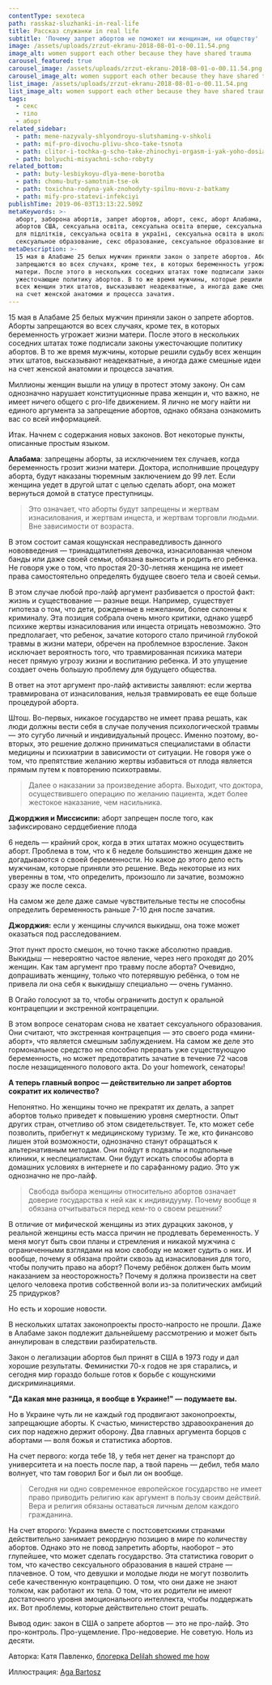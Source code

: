 ```yaml
---
contentType: sexoteca
path: rasskaz-sluzhanki-in-real-life
title: Рассказ служанки in real life
subtitle: 'Почему запрет абортов не поможет ни женщинам, ни обществу'
image: /assets/uploads/zrzut-ekranu-2018-08-01-o-00.11.54.png
image_alt: women support each other because they have shared trauma
carousel_featured: true
carousel_image: /assets/uploads/zrzut-ekranu-2018-08-01-o-00.11.54.png
carousel_image_alt: women support each other because they have shared trauma
list_image: /assets/uploads/zrzut-ekranu-2018-08-01-o-00.11.54.png
list_image_alt: women support each other because they have shared trauma
tags:
  - секс
  - тіло
  - аборт
related_sidebar:
  - path: mene-nazyvaly-shlyondroyu-slutshaming-v-shkoli
  - path: mif-pro-divochu-plivu-shco-take-tsnota
  - path: clitor-i-tochka-g-scho-take-zhinochyi-orgasm-i-yak-yoho-dosiahty
  - path: bolyuchi-misyachni-scho-robyty
related_bottom:
  - path: buty-lesbiykoyu-dlya-mene-borotba
  - path: chomu-buty-samotnim-tse-ok
  - path: toxichna-rodyna-yak-znohodyty-spilnu-movu-z-batkamy
  - path: mify-pro-statevi-infekciyi
publishTime: 2019-06-03T13:13:22.509Z
metaKeywords: >-
  аборт, заборона абортів, запрет абортов, аборт, секс, аборт Алабама, запрет
  абортов США, сексуальна освіта, сексуальна освіта вперше, сексуальна освіта
  для підлітків, сексуальна освіта в україні, сексуальна освіта в школах,
  сексуальное образование, секс образование, сексуальное образование вперше
metaDescription: >-
  15 мая в Алабаме 25 белых мужчин приняли закон о запрете абортов. Аборты
  запрещаются во всех случаях, кроме тех, в которых беременность угрожает жизни
  матери. После этого в нескольких соседних штатах тоже подписали законы
  ужесточающие политику абортов. В то же время мужчины, которые решили судьбу
  всех женщин этих штатов, высказывают неадекватные, а иногда даже смешные идеи
  на счет женской анатомии и процесса зачатия.
---
```

15 мая в Алабаме 25 белых мужчин приняли закон о запрете абортов. Аборты запрещаются во всех случаях, кроме тех, в которых беременность угрожает жизни матери. После этого в нескольких соседних штатах тоже подписали законы ужесточающие политику абортов. В то же время мужчины, которые решили судьбу всех женщин этих штатов, высказывают неадекватные, а иногда даже смешные идеи на счет женской анатомии и процесса зачатия.

Миллионы женщин вышли на улицу в протест этому закону. Он сам однозначно нарушает конституционные права женщин и, что важно, не имеет ничего общего с pro-life движением. Я лично не могу найти ни единого аргумента за запрещение абортов, однако обязана ознакомить вас со всей информацией. 

Итак. Начнем с содержания новых законов. Вот некоторые пункты, описанные простым языком.

**Алабама**: запрещены аборты, за исключением тех случаев, когда беременность грозит жизни матери. Доктора, исполнившие процедуру аборта, будут наказаны тюремным заключением до 99 лет. Если женщина уедет в другой штат с целью сделать аборт, она может вернуться домой в статусе преступницы.

> Это означает, что аборты будут запрещены и жертвам изнасилования, и жертвам инцеста, и жертвам торговли людьми. Вне зависимости от возраста. 

В этом состоит самая кощунская несправедливость данного нововведения — тринадцатилетняя девочка, изнасилованная членом банды или даже своей семьи, обязана выносить и родить его ребенка. Не говоря уже о том, что простая 20-30-летняя женщина не имеет права самостоятельно определять будущее своего тела и своей семьи.

В этом случае любой про-лайф аргумент разбивается о простой факт: жизнь и существование — разные вещи. Например, существует гипотеза о том, что дети, рожденные в нежелании, более склонны к криминалу. Эта позиция собрала очень много критики, однако ущерб психике жертвы изнасилования или инцеста отрицать невозможно. Это предполагает, что ребенок, зачатие которого стало причиной глубокой травмы в жизни матери, обречен на проблемное взросление. Закон исключает вероятность того, что травмированная психика матери несет прямую угрозу жизни и воспитанию ребенка. И это упущение создает очень большую проблему для будущего общества.

В ответ на этот аргумент про-лайф активисты заявляют: если жертва травмирована от изнасилования, нельзя травмировать ее еще больше процедурой аборта. 

Штош. Во-первых, никакое государство не имеет права решать, как люди должны вести себя в случае получения психологической травмы — это сугубо личный и индивидуальный процесс. Именно поэтому, во-вторых, это решение должно приниматься специалистами в области медицины и психиатрии в зависимости от ситуации. Не говоря уже о том, что препятствие желанию жертвы избавиться от плода является прямым путем к повторению психотравмы.

> Далее о наказании за произведение аборта. Выходит, что доктора, осуществившего операцию по желанию пациента, ждет более жестокое наказание, чем насильника.

**Джорджия и Миссисипи:** аборт запрещен после того, как зафиксировано сердцебиение плода

6 недель — крайний срок, когда в этих штатах можно осуществить аборт. Проблема в том, что к 6 неделе большинство женщин даже не догадываются о своей беременности. Но какое до этого дело есть мужчинам, которые приняли это решение. Ведь некоторые из них уверенны в том, что определить, произошло ли зачатие, возможно сразу же после секса.

На самом же деле даже самые чувствительные тесты не способны определить беременность раньше 7-10 дня после зачатия.

**Джорджия:** если у женщины случился выкидыш, она тоже может оказаться под расследованием.

Этот пункт просто смешон, но точно также абсолютно правдив. Выкидыш — невероятно частое явление, через него проходят до 20% женщин. Как там аргумент про травму после аборта? Очевидно, допрашивать женщину, только что потерявшую ребёнка, о том не привела ли она себя к выкидышу специально —  очень гуманно.

В Огайо голосуют за то, чтобы ограничить доступ к оральной контрацепции и экстренной контрацепции.

В этом вопросе сенаторам снова не хватает сексуального образования. Они считают, что экстренная контрацепция — это своего рода «мини-аборт», что является смешным заблуждением. На самом же деле это гормональное средство не способно прервать уже существующую беременность, но может предотвратить зачатие в течение 72 часов после незащищенного полового акта. Do your homework, сенаторы!

**А теперь главный вопрос — действительно ли запрет абортов сократит их количество?**

Непонятно. Но женщины точно не прекратят их делать, а запрет абортов только приведет к повышению уровня смертности. Опыт других стран, отчетливо об этом свидетельствует. Те, кто может себе позволить, прибегнут к медицинскому туризму. Те же, кто финансово лишен этой возможности, однозначно станут обращаться к альтернативным методам. Они пойдут в подвалы и подпольные клиники, к неспециалистам. Они будут искать способы аборта в домашних условиях в интернете и по сарафанному радио. Это уж однозначно не про-лайф.

> Свобода выбора женщины относительно абортов означает доверие государства к ней как к индивидууму. Почему вообще я обязана отчитываться перед кем-то о своем решении? 

В отличие от мифической женщины из этих дурацких законов, у реальной женщины есть масса причин не продлевать беременность. У меня могут быть свои планы и стремления и никакой мужчина с ограниченными взглядами на мою свободу не может судить о них. И вообще, почему я обязана пройти сквозь ад изнасилования для того, чтобы получить право на аборт? Почему ребёнок должен быть моим наказанием за неосторожность? Почему я должна произвести на свет целого человека против собственной воли из-за политических амбиций 25 придурков?

Но есть и хорошие новости.

В нескольких штатах законопроекты просто-напросто не прошли. Даже в Алабаме закон подлежит дальнейшему рассмотрению и может быть аннулирован в следствии разбирательств. 

Закон о легализации абортов был принят в США в 1973 году и дал хорошие результаты. Феминистки 70-х годов не зря старались, и сегодня мир гораздо больше готов к борьбе с кощунскими дискриминациями.

**"Да какая мне разница, я вообще в Украине!" —  подумаете вы.**

Но в Украине чуть ли не каждый год продвигают законопроекты, запрещающие аборты. К счастью, министерство здравоохранения до сих пор надежно держит оборону. Два главных аргумента борцов с абортами — воля божья и статистика абортов.

На счет первого: когда тебе 18, у тебя нет денег на транспорт до университета и на поесть после пар, а твой парень — дебил, тебя мало волнует, что там говорил Бог и был ли он вообще. 

> Сегодня ни одно современное европейское государство не имеет право приводить религию как аргумент в пользу своим действий. Вера и религия обязаны оставаться личным делом каждого гражданина.

На счет второго: Украина вместе с постсоветскими странами действительно занимает рекордную позицию в мире по количеству абортов. Однако это не повод запретить аборты, наоборот – это глупейшее, что может сделать государство. Эта статистика говорит о том, что качество сексуального образования в нашей стране — плачевное. О том, что девушки и молодые люди не могут позволить себе качественную контрацепцию. О том, что они даже не знают толком, как работают их тела. О том, что их родители не имеют достаточного уровня эмоционального интеллекта, чтобы поддержать их. Вот проблемы, которые действительно стоит решать.

Вывод один: закон в США о запрете абортов — это не про-лайф. Это про-контроль. Про-ущемление. Про-недоверие. Не советую. Ноль из десяти.



Авторка: Катя Павленко, [блогерка Delilah showed me how](https://delilahshowedmehow.home.blog/2019/04/23/handmaids-tail-irl/)

Иллюстрация: [Aga Bartosz](https://www.instagram.com/agabartosz/)
